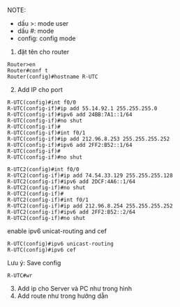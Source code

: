 
NOTE: 
+ dấu >: mode user 
+ dấu #: mode 
+ config: config mode

1. đặt tên cho router
```
Router>en
Router#conf t
Router(config)#hostname R-UTC
```

2. Add IP cho port
```
R-UTC(config)#int f0/0
R-UTC(config-if)#ip add 55.14.92.1 255.255.255.0
R-UTC(config-if)#ipv6 add 24BB:7A1::1/64
R-UTC(config-if)#no shut
R-UTC(config-if)#
R-UTC(config-if)#int f0/1
R-UTC(config-if)#ip add 212.96.8.253 255.255.255.252
R-UTC(config-if)#ipv6 add 2FF2:B52::1/64
R-UTC(config-if)#
R-UTC(config-if)#no shut
```

```
R-UTC2(config)#int f0/0
R-UTC2(config-if)#ip add 74.54.33.129 255.255.255.128
R-UTC2(config-if)#ipv6 add 2DCF:4A6::1/64
R-UTC2(config-if)#no shut
R-UTC2(config-if)#
R-UTC2(config-if)#int f0/1
R-UTC2(config-if)#ip add 212.96.8.254 255.255.255.252
R-UTC2(config-if)#ipv6 add 2FF2:B52::2/64
R-UTC2(config-if)#no shut
```

enable ipv6 unicat-routing and cef
```
R-UTC(config)#ipv6 unicast-routing 
R-UTC(config)#ipv6 cef
```

Lưu ý: Save config
```
R-UTC#wr
```
3. Add ip cho Server và PC như trong hình
4. Add route như trong hướng dẫn 